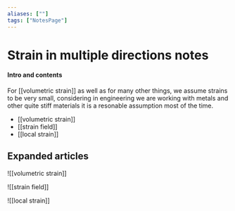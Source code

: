 ```yaml
---
aliases: [""]
tags: ["NotesPage"]
---
```


# Strain in multiple directions notes

#### Intro and contents
For [[volumetric strain]] as well as for many other things, we assume strains to be very small, considering in engineering we are working with metals and other quite stiff materials it is a resonable assumption most of the time.

- [[volumetric strain]]
- [[strain field]]
- [[local strain]]


## Expanded articles
![[volumetric strain]]

![[strain field]]

![[local strain]]